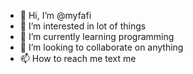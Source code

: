 - 👋 Hi, I’m @myfafi
- 👀 I’m interested in lot of things
- 🌱 I’m currently learning programming
- 💞️ I’m looking to collaborate on anything
- 📫 How to reach me text me

<!---
myfafi/myfafi is a ✨ special ✨ repository because its `README.md` (this file) appears on your GitHub profile.
You can click the Preview link to take a look at your changes.
--->
